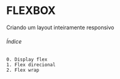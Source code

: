 # FLEXBOX

Criando um layout inteiramente responsivo

###### Índice

	0. Display flex
	1. Flex direcional
	2. Flex wrap
